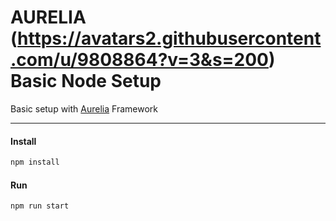 # AURELIA (https://avatars2.githubusercontent.com/u/9808864?v=3&s=200) Basic Node Setup

Basic setup with [Aurelia](https://github.com/aurelia) Framework

- - - -

#### Install

```javascript
npm install
```

#### Run

```javascript
npm run start
```